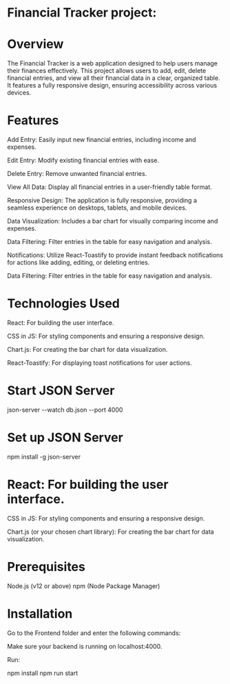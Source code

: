 # Financial Tracker project: 

# Overview
The Financial Tracker is a web application designed to help users manage their finances effectively. This project allows users to add, edit, delete financial entries, and view all their financial data in a clear, organized table. It features a fully responsive design, ensuring accessibility across various devices.

# Features
Add Entry: Easily input new financial entries, including income and expenses.

Edit Entry: Modify existing financial entries with ease.

Delete Entry: Remove unwanted financial entries.

View All Data: Display all financial entries in a user-friendly table format.

Responsive Design: The application is fully responsive, providing a seamless experience on desktops, tablets, and mobile devices.

Data Visualization: Includes a bar chart for visually comparing income and expenses.

Data Filtering: Filter entries in the table for easy navigation and analysis.

Notifications: Utilize React-Toastify to provide instant feedback notifications for actions like adding, editing, or deleting entries.

Data Filtering: Filter entries in the table for easy navigation and analysis.

# Technologies Used
React: For building the user interface.

CSS in JS: For styling components and ensuring a responsive design.

Chart.js: For creating the bar chart for data visualization.

React-Toastify: For displaying toast notifications for user actions.

# Start JSON Server
json-server --watch db.json --port 4000

# Set up JSON Server
npm install -g json-server


# React: For building the user interface.
CSS in JS: For styling components and ensuring a responsive design.

Chart.js (or your chosen chart library): For creating the bar chart for data visualization.

# Prerequisites
Node.js (v12 or above)
npm (Node Package Manager)

# Installation
Go to the Frontend folder and enter the following commands:

Make sure your backend is running on localhost:4000.

Run:

npm install
npm run start

